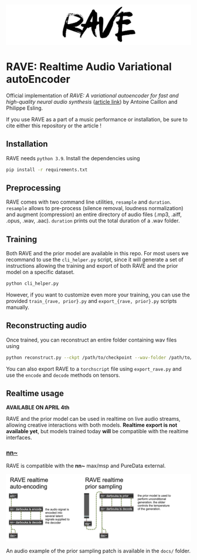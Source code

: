 ![rave_logo](docs/rave.png)

# RAVE: Realtime Audio Variational autoEncoder

Official implementation of _RAVE: A variational autoencoder for fast and high-quality neural audio synthesis_ ([article link](https://arxiv.org/abs/2111.05011)) by Antoine Caillon and Philippe Esling.

If you use RAVE as a part of a music performance or installation, be sure to cite either this repository or the article ! 

## Installation

RAVE needs `python 3.9`. Install the dependencies using

```bash
pip install -r requirements.txt
```

## Preprocessing

RAVE comes with two command line utilities, `resample` and `duration`. `resample` allows to pre-process (silence removal, loudness normalization) and augment (compression) an entire directory of audio files (.mp3, .aiff, .opus, .wav, .aac). `duration` prints out the total duration of a .wav folder.

## Training

Both RAVE and the prior model are available in this repo. For most users we recommand to use the `cli_helper.py` script, since it will generate a set of instructions allowing the training and export of both RAVE and the prior model on a specific dataset.

```bash
python cli_helper.py
```

However, if you want to customize even more your training, you can use the provided `train_{rave, prior}.py` and `export_{rave, prior}.py` scripts manually.

## Reconstructing audio

Once trained, you can reconstruct an entire folder containing wav files using

```bash
python reconstruct.py --ckpt /path/to/checkpoint --wav-folder /path/to/wav/folder
```

You can also export RAVE to a `torchscript` file using `export_rave.py` and use the `encode` and `decode` methods on tensors.

## Realtime usage

**AVAILABLE ON APRIL 4th**

RAVE and the prior model can be used in realtime on live audio streams, allowing creative interactions with both models. **Realtime export is not available yet**, but models trained today **will** be compatible with the realtime interfaces.

### [nn~](https://github.com/acids-ircam/nn_tilde)

RAVE is compatible with the **nn~** max/msp and PureData external.

![max_msp_screenshot](docs/maxmsp_screenshot.png)

An audio example of the prior sampling patch is available in the `docs/` folder.
